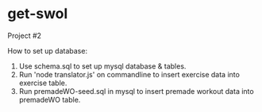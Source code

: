 # get-swol
Project #2

How to set up database:
1. Use schema.sql to set up mysql database & tables.
2. Run 'node translator.js' on commandline to insert exercise data into exercise table.
3. Run premadeWO-seed.sql in mysql to insert premade workout data into premadeWO table.